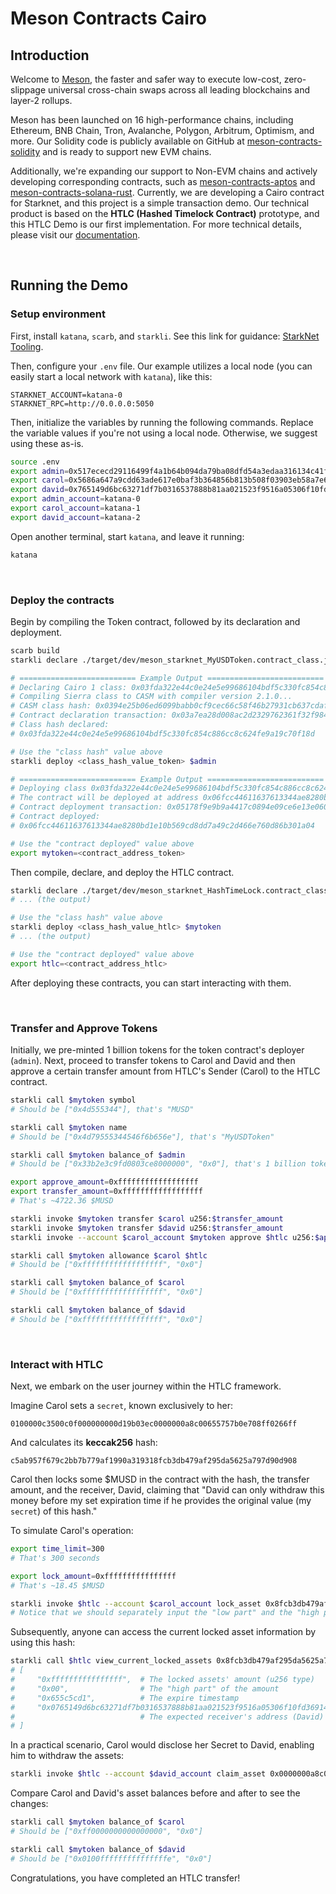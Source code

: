 # Meson Contracts Cairo

## Introduction

Welcome to [Meson](https://meson.fi/), the faster and safer way to execute low-cost, zero-slippage universal cross-chain swaps across all leading blockchains and layer-2 rollups.

Meson has been launched on 16 high-performance chains, including Ethereum, BNB Chain, Tron, Avalanche, Polygon, Arbitrum, Optimism, and more. Our Solidity code is publicly available on GitHub at [meson-contracts-solidity](https://github.com/MesonFi/meson-contracts-solidity) and is ready to support new EVM chains.

Additionally, we're expanding our support to Non-EVM chains and actively developing corresponding contracts, such as [meson-contracts-aptos](https://github.com/MesonFi/meson-contracts-aptos) and [meson-contracts-solana-rust](https://github.com/MesonFi/meson-contracts-solana-rust). Currently, we are developing a Cairo contract for Starknet, and this project is a simple transaction demo. Our technical product is based on the **HTLC (Hashed Timelock Contract)** prototype, and this HTLC Demo is our first implementation. For more technical details, please visit our [documentation](https://docs.meson.fi/).

<br>

## Running the Demo

### Setup environment

First, install `katana`, `scarb`, and `starkli`. See this link for guidance: [StarkNet Tooling](https://book.starknet.io/ch02-02-starkli-scarb-katana.html).

Then, configure your `.env` file. Our example utilizes a local node (you can easily start a local network with `katana`), like this:

```dotenv
STARKNET_ACCOUNT=katana-0
STARKNET_RPC=http://0.0.0.0:5050
```

Then, initialize the variables by running the following commands. Replace the variable values if you're not using a local node. Otherwise, we suggest using these as-is.

```bash
source .env
export admin=0x517ececd29116499f4a1b64b094da79ba08dfd54a3edaa316134c41f8160973
export carol=0x5686a647a9cdd63ade617e0baf3b364856b813b508f03903eb58a7e622d5855
export david=0x765149d6bc63271df7b0316537888b81aa021523f9516a05306f10fd36914da
export admin_account=katana-0
export carol_account=katana-1
export david_account=katana-2
```

Open another terminal, start `katana`, and leave it running:

```bash
katana
```

<br>

### Deploy the contracts

Begin by compiling the Token contract, followed by its declaration and deployment.

```bash
scarb build
starkli declare ./target/dev/meson_starknet_MyUSDToken.contract_class.json

# ========================== Example Output ==========================
# Declaring Cairo 1 class: 0x03fda322e44c0e24e5e99686104bdf5c330fc854c886cc8c624fe9a19c70f18d
# Compiling Sierra class to CASM with compiler version 2.1.0...
# CASM class hash: 0x0394e25b06ed6099babb0cf9cec66c58f46b27931cb637cdafa03311114f3376
# Contract declaration transaction: 0x03a7ea28d008ac2d2329762361f32f9843ae1e2edfb7781ac9cd5d6783f871f8
# Class hash declared:
# 0x03fda322e44c0e24e5e99686104bdf5c330fc854c886cc8c624fe9a19c70f18d

# Use the "class hash" value above
starkli deploy <class_hash_value_token> $admin

# ========================== Example Output ==========================
# Deploying class 0x03fda322e44c0e24e5e99686104bdf5c330fc854c886cc8c624fe9a19c70f18d with salt 0x07125b5c763191d927e2a3646b8920fbd4257c40b2cbe0458e225336753317b9...
# The contract will be deployed at address 0x06fcc44611637613344ae8280bd1e10b569cd8dd7a49c2d466e760d86b301a04
# Contract deployment transaction: 0x05178f9e9b9a4417c0894e09ce6e13e06023ce766206890f73e91113d38e0420
# Contract deployed:
# 0x06fcc44611637613344ae8280bd1e10b569cd8dd7a49c2d466e760d86b301a04

# Use the "contract deployed" value above
export mytoken=<contract_address_token>
```

Then compile, declare, and deploy the HTLC contract.

```bash
starkli declare ./target/dev/meson_starknet_HashTimeLock.contract_class.json
# ... (the output)

# Use the "class hash" value above
starkli deploy <class_hash_value_htlc> $mytoken
# ... (the output)

# Use the "contract deployed" value above
export htlc=<contract_address_htlc>
```

After deploying these contracts, you can start interacting with them. 

<br>

### Transfer and Approve Tokens

Initially, we pre-minted 1 billion tokens for the token contract's deployer (`admin`). Next, proceed to transfer tokens to Carol and David and then approve a certain transfer amount from HTLC's Sender (Carol) to the HTLC contract.

```bash
starkli call $mytoken symbol
# Should be ["0x4d555344"], that's "MUSD"

starkli call $mytoken name
# Should be ["0x4d79555344546f6b656e"], that's "MyUSDToken"

starkli call $mytoken balance_of $admin
# Should be ["0x33b2e3c9fd0803ce8000000", "0x0"], that's 1 billion token with 18 decimals (10^9 * 10*18)

export approve_amount=0xffffffffffffffffff
export transfer_amount=0xffffffffffffffffff
# That's ~4722.36 $MUSD

starkli invoke $mytoken transfer $carol u256:$transfer_amount
starkli invoke $mytoken transfer $david u256:$transfer_amount
starkli invoke --account $carol_account $mytoken approve $htlc u256:$approve_amount

starkli call $mytoken allowance $carol $htlc
# Should be ["0xffffffffffffffffff", "0x0"]

starkli call $mytoken balance_of $carol
# Should be ["0xffffffffffffffffff", "0x0"]

starkli call $mytoken balance_of $david
# Should be ["0xffffffffffffffffff", "0x0"]
```

<br>

### Interact with HTLC

Next, we embark on the user journey within the HTLC framework.

Imagine Carol sets a `secret`, known exclusively to her:

`0100000c3500c0f000000000d19b03ec0000000a8c00655757b0e708ff0266ff`

And calculates its **keccak256** hash:

`c5ab957f679c2bb7b779af1990a319318fcb3db479af295da5625a797d90d908`

Carol then locks some $MUSD in the contract with the hash, the transfer amount, and the receiver, David, claiming that "David can only withdraw this money before my set expiration time if he provides the original value (my `secret`) of this hash."

To simulate Carol's operation:

```bash
export time_limit=300
# That's 300 seconds

export lock_amount=0xffffffffffffffff
# That's ~18.45 $MUSD

starkli invoke $htlc --account $carol_account lock_asset 0x8fcb3db479af295da5625a797d90d908 0xc5ab957f679c2bb7b779af1990a31931 $time_limit u256:$lock_amount $david
# Notice that we should separately input the "low part" and the "high part" of the hash value
```

Subsequently, anyone can access the current locked asset information by using this hash:

```bash
starkli call $htlc view_current_locked_assets 0x8fcb3db479af295da5625a797d90d908 0xc5ab957f679c2bb7b779af1990a31931
# [
#     "0xffffffffffffffff",  # The locked assets' amount (u256 type)
#     "0x00",                # The "high part" of the amount
#     "0x655c5cd1",          # The expire timestamp
#     "0x0765149d6bc63271df7b0316537888b81aa021523f9516a05306f10fd36914da"
#                            # The expected receiver's address (David)
# ]
```

In a practical scenario, Carol would disclose her Secret to David, enabling him to withdraw the assets:

```bash
starkli invoke $htlc --account $david_account claim_asset 0x0000000a8c00655757b0e708ff0266ff 0x0100000c3500c0f000000000d19b03ec
```

Compare Carol and David's asset balances before and after to see the changes:

```bash
starkli call $mytoken balance_of $carol
# Should be ["0xff0000000000000000", "0x0"]

starkli call $mytoken balance_of $david
# Should be ["0x0100fffffffffffffffe", "0x0"]
```

Congratulations, you have completed an HTLC transfer!
